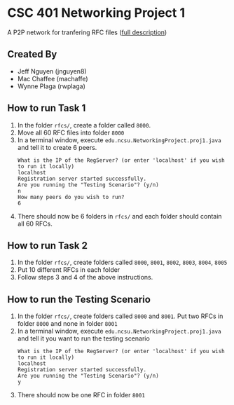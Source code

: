 # CSC 401 Networking Project 1

A P2P network for tranfering RFC files ([full description](https://moodle-courses1819.wolfware.ncsu.edu/pluginfile.php/1154226/mod_assign/introattachment/0/proj1.pdf))

## Created By
* Jeff Nguyen (jnguyen8)
* Mac Chaffee (machaffe)
* Wynne Plaga (rwplaga)

## How to run Task 1
1. In the folder `rfcs/`, create a folder called `8000`.
2. Move all 60 RFC files into folder `8000`
3. In a terminal window, execute `edu.ncsu.NetworkingProject.proj1.java` and tell it to create 6 peers.
   ```
   What is the IP of the RegServer? (or enter 'localhost' if you wish to run it locally)
   localhost
   Registration server started successfully.
   Are you running the "Testing Scenario"? (y/n)
   n
   How many peers do you wish to run?
   6
   ```
4. There should now be 6 folders in `rfcs/` and each folder should contain all 60 RFCs.

## How to run Task 2
1. In the folder `rfcs/`, create folders called `8000`, `8001`, `8002`, `8003`, `8004`, `8005`
2. Put 10 different RFCs in each folder
3. Follow steps 3 and 4 of the above instructions.

## How to run the Testing Scenario
1. In the folder `rfcs/`, create folders called `8000` and `8001`. Put two RFCs in folder `8000` and none in folder `8001`
2. In a terminal window, execute `edu.ncsu.NetworkingProject.proj1.java` and tell it you want to run the testing scenario
   ```
   What is the IP of the RegServer? (or enter 'localhost' if you wish to run it locally)
   localhost
   Registration server started successfully.
   Are you running the "Testing Scenario"? (y/n)
   y
   ```
3. There should now be one RFC in folder `8001`

